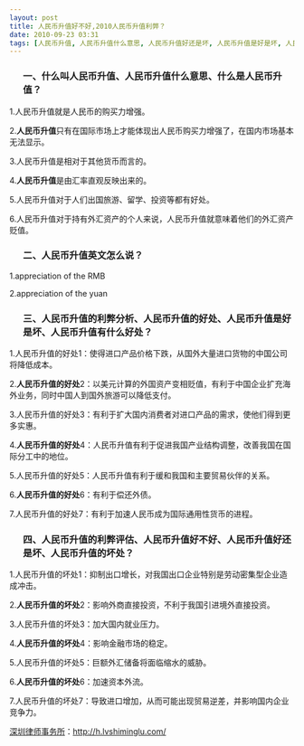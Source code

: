 ```yaml
---
layout: post
title: 人民币升值好不好,2010人民币升值利弊？
date: 2010-09-23 03:31
tags: [人民币升值, 人民币升值什么意思, 人民币升值好还是坏, 人民币升值是好是坏, 人民币升值有什么好处, 人民币升值的利弊分析, 人民币升值的利弊评估, 人民币升值的坏处, 人民币升值的好处, 人民币升值英文怎么说, 什么是人民币升值, 深圳经济纠纷律师]
---
```

<ol>
<h3>一、什么叫人民币升值、人民币升值什么意思、什么是人民币升值？</h3>
</ol>
1.人民币升值就是人民币的购买力增强。

2.<strong>人民币升值</strong>只有在国际市场上才能体现出人民币购买力增强了，在国内市场基本无法显示。

3.人民币升值是相对于其他货币而言的。

4.<strong>人民币升值</strong>是由汇率直观反映出来的。

5.人民币升值对于人们出国旅游、留学、投资等都有好处。

6.人民币升值对于持有外汇资产的个人来说，人民币升值就意味着他们的外汇资产贬值。
<ol>
<h3>二、人民币升值英文怎么说？</h3>
</ol>
1.appreciation of the RMB

2.appreciation of the yuan
<ol>
<h3>三、人民币升值的利弊分析、人民币升值的好处、人民币升值是好是坏、人民币升值有什么好处？</h3>
</ol>
1.人民币升值的好处1：使得进口产品价格下跌，从国外大量进口货物的中国公司将降低成本。

2.<strong>人民币升值的好处</strong>2：以美元计算的外国资产变相贬值，有利于中国企业扩充海外业务，同时中国人到国外旅游可以降低支付。

3.人民币升值的好处3：有利于扩大国内消费者对进口产品的需求，使他们得到更多实惠。

4.<strong>人民币升值的好处</strong>4：人民币升值有利于促进我国产业结构调整，改善我国在国际分工中的地位。

5.人民币升值的好处5：人民币升值有利于缓和我国和主要贸易伙伴的关系。

6.<strong>人民币升值的好处</strong>6：有利于偿还外债。

7.人民币升值的好处7：有利于加速人民币成为国际通用性货币的进程。
<ol>
<h3>四、人民币升值的利弊评估、人民币升值好不好、人民币升值好还是坏、人民币升值的坏处？</h3>
</ol>
1.人民币升值的坏处1：抑制出口增长，对我国出口企业特别是劳动密集型企业造成冲击。

2.<strong>人民币升值的坏处</strong>2：影响外商直接投资，不利于我国引进境外直接投资。

3.人民币升值的坏处3：加大国内就业压力。

4.<strong>人民币升值的坏处</strong>4：影响金融市场的稳定。

5.人民币升值的坏处5：巨额外汇储备将面临缩水的威胁。

6.<strong>人民币升值的坏处</strong>6：加速资本外流。

7.人民币升值的坏处7：导致进口增加，从而可能出现贸易逆差，并影响国内企业竞争力。

<a href="http://h.lvshiminglu.com/">深圳律师事务所</a>：<a href="http://h.lvshiminglu.com/">http://h.lvshiminglu.com/</a>


